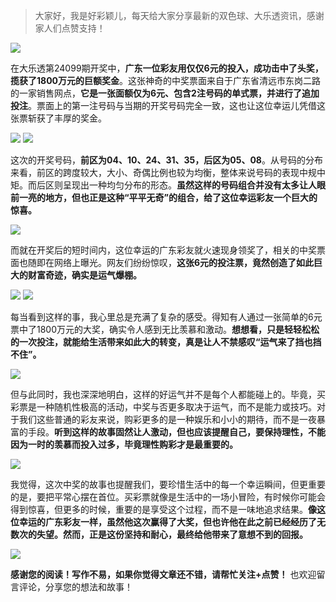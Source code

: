 > 大家好，我是好彩颖儿，每天给大家分享最新的双色球、大乐透资讯，感谢家人们点赞支持！

![](https://cdn.jsdelivr.net/gh/wangwenjie1314/PicCDN/2024-8-27/1724720377966-image.png)


在大乐透第24099期开奖中，**广东一位彩友用仅仅6元的投入，成功击中了头奖，揽获了1800万元的巨额奖金**。这张神奇的中奖票面来自于广东省清远市东岗二路的一家销售网点，**它是一张面额仅为6元、包含2注号码的单式票，并进行了追加投注**。票面上的第一注号码与当期的开奖号码完全一致，这也让这位幸运儿凭借这张票斩获了丰厚的奖金。



![](https://cdn.jsdelivr.net/gh/wangwenjie1314/PicCDN/2024-8-28/1724825480285-image.png)
![](https://cdn.jsdelivr.net/gh/wangwenjie1314/PicCDN/2024-8-27/1724720671221-image.png)


这次的开奖号码，**前区为04、10、24、31、35，后区为05、08**。从号码的分布来看，前区的跨度较大，大小、奇偶比例也较为均衡，整体来说号码的表现中规中矩。而后区则呈现出一种均匀分布的形态。**虽然这样的号码组合并没有太多让人眼前一亮的地方，但也正是这种“平平无奇”的组合，给了这位幸运彩友一个巨大的惊喜。**


![](https://cdn.jsdelivr.net/gh/wangwenjie1314/PicCDN/2024-8-27/1724720340607-image.png)

而就在开奖后的短时间内，这位幸运的广东彩友就火速现身领奖了，相关的中奖票面也随即在网络上曝光。网友们纷纷惊叹，**这张6元的投注票，竟然创造了如此巨大的财富奇迹，确实是运气爆棚。**

![](https://cdn.jsdelivr.net/gh/wangwenjie1314/PicCDN/2024-8-27/1724720687311-image.png)
![](https://cdn.jsdelivr.net/gh/wangwenjie1314/PicCDN/2024-8-27/1724720697828-image.png)




每当看到这样的事，我心里总是充满了复杂的感受。得知有人通过一张简单的6元票中了1800万元的大奖，确实令人感到无比羡慕和激动。**想想看，只是轻轻松松的一次投注，就能给生活带来如此大的转变，真是让人不禁感叹“运气来了挡也挡不住”。**

![](https://cdn.jsdelivr.net/gh/wangwenjie1314/PicCDN/2024-8-27/1724720742511-image.png)

但与此同时，我也深深地明白，这样的好运气并不是每个人都能碰上的。毕竟，买彩票是一种随机性极高的活动，中奖与否更多取决于运气，而不是能力或技巧。对于我们这些普通的彩友来说，购彩更多的是一种娱乐和小小的期待，而不是一夜暴富的手段。**听到这样的故事固然让人激动，但也应该提醒自己，要保持理性，不能因为一时的羡慕而投入过多，毕竟理性购彩才是最重要的。**


![](https://cdn.jsdelivr.net/gh/wangwenjie1314/PicCDN/2024-8-28/1724825536520-image.png)





我觉得，这次中奖的故事也提醒我们，要珍惜生活中的每一个幸运瞬间，但更重要的是，要把平常心摆在首位。买彩票就像是生活中的一场小冒险，有时候你可能会得到惊喜，但更多的时候，重要的是享受这个过程，而不是一味地追求结果。**像这位幸运的广东彩友一样，虽然他这次赢得了大奖，但也许他在此之前已经经历了无数次的失望。然而，正是这份坚持和耐心，最终给他带来了意想不到的回报。**

![](https://cdn.jsdelivr.net/gh/wangwenjie1314/PicCDN/2024-8-28/1724825781008-image.png)

**感谢您的阅读！写作不易，如果你觉得文章还不错，请帮忙关注+点赞！** 也欢迎留言评论，分享您的想法和故事！